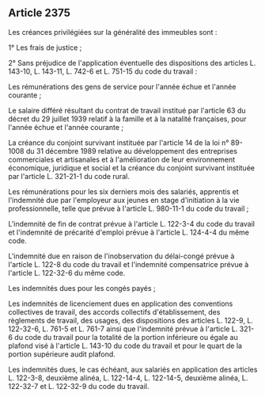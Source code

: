 Article 2375
----
Les créances privilégiées sur la généralité des immeubles sont :

1° Les frais de justice ;

2° Sans préjudice de l'application éventuelle des dispositions des articles L.
143-10, L. 143-11, L. 742-6 et L. 751-15 du code du travail :

Les rémunérations des gens de service pour l'année échue et l'année courante ;

Le salaire différé résultant du contrat de travail institué par l'article 63 du
décret du 29 juillet 1939 relatif à la famille et à la natalité françaises, pour
l'année échue et l'année courante ;

La créance du conjoint survivant instituée par l'article 14 de la loi n° 89-1008
du 31 décembre 1989 relative au développement des entreprises commerciales et
artisanales et à l'amélioration de leur environnement économique, juridique et
social et la créance du conjoint survivant instituée par l'article L. 321-21-1
du code rural.

Les rémunérations pour les six derniers mois des salariés, apprentis et
l'indemnité due par l'employeur aux jeunes en stage d'initiation à la vie
professionnelle, telle que prévue à l'article L. 980-11-1 du code du travail ;

L'indemnité de fin de contrat prévue à l'article L. 122-3-4 du code du travail
et l'indemnité de précarité d'emploi prévue à l'article L. 124-4-4 du même code.

L'indemnité due en raison de l'inobservation du délai-congé prévue à l'article
L. 122-8 du code du travail et l'indemnité compensatrice prévue à l'article L.
122-32-6 du même code.

Les indemnités dues pour les congés payés ;

Les indemnités de licenciement dues en application des conventions collectives
de travail, des accords collectifs d'établissement, des règlements de travail,
des usages, des dispositions des articles L. 122-9, L. 122-32-6, L. 761-5 et L.
761-7 ainsi que l'indemnité prévue à l'article L. 321-6 du code du travail pour
la totalité de la portion inférieure ou égale au plafond visé à l'article L.
143-10 du code du travail et pour le quart de la portion supérieure audit
plafond.

Les indemnités dues, le cas échéant, aux salariés en application des articles L.
122-3-8, deuxième alinéa, L. 122-14-4, L. 122-14-5, deuxième alinéa, L. 122-32-7
et L. 122-32-9 du code du travail.
